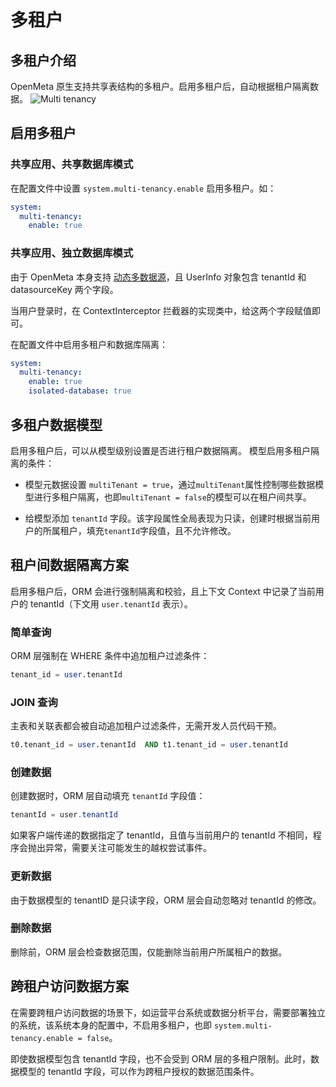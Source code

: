 # 多租户
## 多租户介绍

OpenMeta 原生支持共享表结构的多租户。启用多租户后，自动根据租户隔离数据。
![Multi tenancy](/image/multi-tenancy.png)

## 启用多租户
### 共享应用、共享数据库模式
在配置文件中设置 `system.multi-tenancy.enable` 启用多租户。如：
```yaml
system:
  multi-tenancy:
    enable: true
```
### 共享应用、独立数据库模式
由于 OpenMeta 本身支持 [动态多数据源](./datasource)，且 UserInfo 对象包含 tenantId 和 datasourceKey 两个字段。

当用户登录时，在 ContextInterceptor 拦截器的实现类中，给这两个字段赋值即可。

在配置文件中启用多租户和数据库隔离：
```yaml
system:
  multi-tenancy:
    enable: true
    isolated-database: true
```

## 多租户数据模型
启用多租户后，可以从模型级别设置是否进行租户数据隔离。
模型启用多租户隔离的条件：
* 模型元数据设置 `multiTenant = true`，通过`multiTenant`属性控制哪些数据模型进行多租户隔离，也即`multiTenant = false`的模型可以在租户间共享。

* 给模型添加 `tenantId` 字段。该字段属性全局表现为只读，创建时根据当前用户的所属租户，填充`tenantId`字段值，且不允许修改。


## 租户间数据隔离方案
启用多租户后，ORM 会进行强制隔离和校验，且上下文 Context 中记录了当前用户的 tenantId（下文用 `user.tenantId` 表示）。

### 简单查询
ORM 层强制在 WHERE 条件中追加租户过滤条件：
```sql
tenant_id = user.tenantId
```

### JOIN 查询
主表和关联表都会被自动追加租户过滤条件，无需开发人员代码干预。
```sql
t0.tenant_id = user.tenantId  AND t1.tenant_id = user.tenantId
```

### 创建数据
创建数据时，ORM 层自动填充 `tenantId` 字段值：
```java
tenantId = user.tenantId
```
如果客户端传递的数据指定了 tenantId，且值与当前用户的 tenantId 不相同，程序会抛出异常，需要关注可能发生的越权尝试事件。

### 更新数据
由于数据模型的 tenantID 是只读字段，ORM 层会自动忽略对 tenantId 的修改。

### 删除数据
删除前，ORM 层会检查数据范围，仅能删除当前用户所属租户的数据。

## 跨租户访问数据方案
在需要跨租户访问数据的场景下，如运营平台系统或数据分析平台，需要部署独立的系统，该系统本身的配置中，不启用多租户，也即 `system.multi-tenancy.enable = false`。

即使数据模型包含 tenantId 字段，也不会受到 ORM 层的多租户限制。此时，数据模型的 tenantId 字段，可以作为跨租户授权的数据范围条件。
